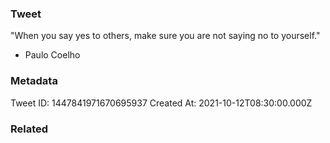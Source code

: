 ### Tweet
"When you say yes to others, make sure you are not saying no to yourself." 

- Paulo Coelho

### Metadata
Tweet ID: 1447841971670695937
Created At: 2021-10-12T08:30:00.000Z

### Related

